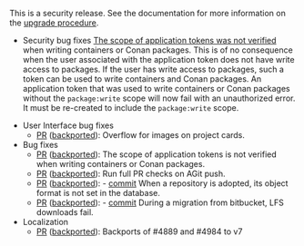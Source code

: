 This is a security release. See the documentation for more information on the [upgrade procedure](https://forgejo.org/docs/v7.0/admin/upgrade/).

- Security bug fixes
  [The scope of application tokens was not verified](https://codeberg.org/forgejo/forgejo/pulls/5149) when writing containers or Conan packages. This is of no consequence when the user associated with the application token does not have write access to packages. If the user has write access to packages, such a token can be used to write containers and Conan packages. An application token that was used to write containers or Conan packages without the `package:write` scope will now fail with an unauthorized error. It must be re-created to include the `package:write` scope.


<!--start release-notes-assistant-->

<!--URL:https://codeberg.org/forgejo/forgejo-->
- User Interface bug fixes
  - [PR](https://codeberg.org/forgejo/forgejo/pulls/5029) ([backported](https://codeberg.org/forgejo/forgejo/pulls/5033)): <!--number 5033 --><!--line 0 --><!--description W1BPUlRdIEZpeCBvdmVyZmxvdyBmb3IgaW1hZ2VzIG9uIHByb2plY3QgY2FyZHMgKGdpdGVhIzMxNjgzKQ==-->Overflow for images on project cards.<!--description-->
- Bug fixes
  - [PR](https://codeberg.org/forgejo/forgejo/pulls/5149) ([backported](https://codeberg.org/forgejo/forgejo/pulls/5150)): <!--number 5150 --><!--line 0 --><!--description VGhlIHNjb3BlIG9mIGFwcGxpY2F0aW9uIHRva2VucyBpcyBub3QgdmVyaWZpZWQgd2hlbiB3cml0aW5nIGNvbnRhaW5lcnMgb3IgQ29uYW4gcGFja2FnZXMuIFRoaXMgaXMgb2Ygbm8gY29uc2VxdWVuY2Ugd2hlbiB0aGUgdXNlciBhc3NvY2lhdGVkIHdpdGggdGhlIGFwcGxpY2F0aW9uIHRva2VuIGRvZXMgbm90IGhhdmUgd3JpdGUgYWNjZXNzIHRvIHBhY2thZ2VzLiBJZiB0aGUgdXNlciBoYXMgd3JpdGUgYWNjZXNzIHRvIHBhY2thZ2VzLCBzdWNoIGEgdG9rZW4gY2FuIGJlIHVzZWQgdG8gd3JpdGUgY29udGFpbmVycyBhbmQgQ29uYW4gcGFja2FnZXMu-->The scope of application tokens is not verified when writing containers or Conan packages.<!--description-->
  - [PR](https://codeberg.org/forgejo/forgejo/pulls/4885) ([backported](https://codeberg.org/forgejo/forgejo/pulls/4950)): <!--number 4950 --><!--line 0 --><!--description Zml4OiBSdW4gZnVsbCBQUiBjaGVja3Mgb24gYWdpdCBwdXNo-->Run full PR checks on AGit push.<!--description-->
  - [PR](https://codeberg.org/forgejo/forgejo/pulls/3264) ([backported](https://codeberg.org/forgejo/forgejo/pulls/4999)): <!--number 4999 --><!--line 4 --><!--description LSBmaXg6IFtjb21taXRdKGh0dHBzOi8vY29kZWJlcmcub3JnL2Zvcmdlam8vZm9yZ2Vqby9jb21taXQvMzY0OTIyYzZlNGYyODI2NGFkZDllMjUwMWEzNTJjMjVhZDZhMDk5Mykgd2hlbiBhIHJlcG9zaXRvcnkgaXMgYWRvcHRlZCwgaXRzIG9iamVjdCBmb3JtYXQgaXMgbm90IHNldCBpbiB0aGUgZGF0YWJhc2Uu-->- [commit](https://codeberg.org/forgejo/forgejo/commit/364922c6e4f28264add9e2501a352c25ad6a0993) When a repository is adopted, its object format is not set in the database.<!--description-->
  - [PR](https://codeberg.org/forgejo/forgejo/pulls/3264) ([backported](https://codeberg.org/forgejo/forgejo/pulls/4999)): <!--number 4999 --><!--line 5 --><!--description LSBmaXg6IFtjb21taXRdKGh0dHBzOi8vY29kZWJlcmcub3JnL2Zvcmdlam8vZm9yZ2Vqby9jb21taXQvZTdmMzMyYTU1ZDZhNDhhM2YzYjRmMmJmYTQzZDE4NDU1YWMwMGFjYykgZHVyaW5nIGEgbWlncmF0aW9uIGZyb20gYml0YnVja2V0LCBMRlMgZG93bmxvYWRzIGZhaWwu-->- [commit](https://codeberg.org/forgejo/forgejo/commit/e7f332a55d6a48a3f3b4f2bfa43d18455ac00acc) During a migration from bitbucket, LFS downloads fail.<!--description-->
- Localization
  - [PR](https://codeberg.org/forgejo/forgejo/pulls/4889) ([backported](https://codeberg.org/forgejo/forgejo/pulls/5138)): <!--number 5138 --><!--line 0 --><!--description QmFja3BvcnRzIG9mICM0ODg5IGFuZCAjNDk4NCB0byB2Nw==-->Backports of #4889 and #4984 to v7<!--description-->
